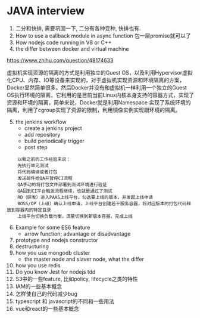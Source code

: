 # JAVA interview 

1. 二分和快排, 需要巩固一下, 二分有各种变种, 快排也有.
2. How to use a callback module in async function
包一层promise就可以了   
3. How nodejs code running in V8 or C++ 
4. the differ between docker and virtual machine

https://www.zhihu.com/question/48174633

虚拟机实现资源的隔离的方式是利用独立的Guest OS，以及利用Hypervisor虚拟化CPU、内存、IO等设备来实现的，对于虚拟机实现资源和环境隔离的方案，Docker显然简单很多。然后Docker并没有和虚拟机一样利用一个独立的Guest OS执行环境的隔离，它利用的是目前当前Linux内核本身支持的容器方式，实现了资源和环境的隔离，简单来说，Docker就是利用Namespace 实现了系统环境的隔离，利用了cgroup实现了资源的限制，利用镜像实例实现跟环境的隔离。

5. the jenkins workflow
    + create a jenkins project
    + add repository
    + build periodically trigger
    + post step

```
    以我之前的工作经验来说：
    先执行单元测试
    将代码编译或者打包
    发送邮件给QA并暂停CI流程
    QA手动的将打包文件部署到测试环境进行验证
    QA回到CI平台触发流程继续，也就是通过了测试
    RD（研发）进入PAAS上线平台，勾选要上线的版本，并发起上线申请
    BOSS/OP（上级）确认上线申请，上线平台创建若干服务容器，将对应版本的打包代码释放到容器内的特定目录
    上线平台切换负载均衡，流量切换到新版本容器，完成上线
```

6. Example for some ES6 feature
    + arrow function; advantage or disadvantage
7. prototype and nodejs constructor
8. destructuring
9. how you use mongodb cluster
    + the master node and slaver node, what the differ
10. how you use redis
11. Do you know Jest for nodejs tdd
12. S3中的一些feature, 比如policy, lifecycle之类的特性
13. IAM的一些基本概念
14. 怎样使自己的代码减少bug
15. typescript 和 javascript的不同和一些用法
16. vue和react的一些基本概念


